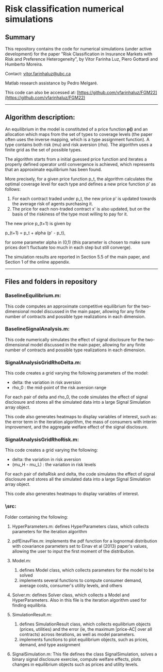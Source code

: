 # Risk classification numerical simulations

## Summary
This repository contains the code for numerical simulations (under active development) for the paper "Risk Classification in Insurance Markets with Risk and Preference Heterogeneity", 
by Vitor Farinha Luz, Piero Gottardi and Humberto Moreira.

Contact: [vitor.farinhaluz@ubc.ca](mailto:vitor.farinhaluz@ubc.ca)

Matlab research assistance by Pedro Melgaré.

This code can also be accessed at:
[https://github.com/vfarinhaluz/FGM22](https://github.com/vfarinhaluz/FGM22)

---

## Algorithm description:

An equilibrium in the model is constituted of a price function **p()** and an allocation which maps from the set of types to coverage levels (the paper often uses the inverse mapping, which is a type assignment function).
A type contains both risk (mu) and risk aversion (rho). The algorithm uses a finite grid as the set of possible types.

The algorithm starts from a initial guessed price function and iterates a properly defined operator until convergence is achieved, which represents that an approximate equilibrium has been found.

More precisely, for a given price function p_t, the algorithm calculates the optimal coverage level for each type and defines a new price function  p' as follows:

1. For each contract traded under p_t, the new price p' is updated towards  the average risk of agents purchasing it. 
2. The price for each non-traded contract x' is also updated,  but on the basis of the riskiness of the type most willing to pay for it.

The new price p_(t+1) is given by 

p_(t+1) = p_t + alpha (p' - p_t),

for some parameter alpha in (0,1) (this parameter is chosen to make sure prices don't fluctuate too much in each step but still converge).

The simulation results are reported in Section 5.5 of the main paper, and Section 1 of the online appendix.

---
## Files and folders in repository

### BaselineEquilibrium.m: 
This code computes an approximate competitive equilibrium for the two-dimensional
model discussed in the main paper, allowing for any finite number of contracts and 
possible type realizations in each dimension. 

### BaselineSignalAnalysis.m:
This code numerically simulates the effect of signal disclosure 
for the two-dimensional model discussed in the main paper, allowing for any 
finite number of contracts and possible type realizations in each dimension. 


### SignalAnalysisGridRhoDelta.m:

This code creates a grid varying the following parameters of the model:
- delta: the variation in risk aversion
- rho_0 : the mid-point of the risk aversion range

For each pair of delta and rho_0, the code simulates the effect of signal
disclosure and stores all the simulated data into a large Signal Simulation
array object.

This code also generates heatmaps to display variables of interest,
such as: the error term in the iteration algorithm, the mass of 
consumers with interim improvement, and the aggregate welfare effect of 
the signal disclosure.

### SignalAnalysisGridRhoRisk.m:

This code creates a grid varying the following:
- delta: the variation in risk aversion
- (mu_H - mu_L) : the variation in risk levels

For each pair of deltaRisk and delta, the code simulates the effect of signal
disclosure and stores all the simulated data into a large Signal Simulation
array object.

This code also generates heatmaps to display variables of interest.

### \src\:

Folder containing the following:

1. HyperParameters.m: 
defines HyperParameters class, which collects parameters for the iteration algorithm

1.  pdfEinavFlex.m: implements the pdf function for a lognormal distribution with covariance parameters set to Einav et al (2013) paper's values, allowing the user to input the first moment of the distribution.

2.  Model.m: 
    1.  defines Model class, which collects parameters for the model to be solved
    2. implements several functions to compute consumer demand, average costs, consumer's utility levels, and others

3.  Solver.m:
defines Solver class, which collects a Model and HyperParameters. Also in this file is the iteration algorithm used for finding equilibria. 

1.  SimulationResult.m:
    1. defines SimulationResult class, which collects equilibrium objects (prices, utilities) and the error (ie, the maximum |price-AC| over all contracts) across iterations, as well as model parameters.
    2. implements functions to plot equilibrium objects, such as prices, demand, and type assignment

2.  SignalSimulation.m:
This file defines the class SignalSimulation, solves a binary signal disclosure exercise, compute welfare effects, plots changes in equilibrium objects such as prices and utility levels.
